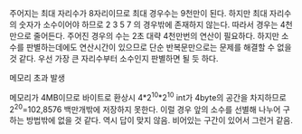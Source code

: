 주어지는 최대 자리수가 8자리이므로 최대 경우수는 9천만이 된다.
하지만 최대 자리수의 숫자가 소수이어야 하므로 2 3 5 7 의 경우밖에 존재하지 않는다.
따라서 경우는 4천만으로 줄어든다.
주어진 경우의 수는 2초 대략 4천만번의 연산이 필요하다.
하지만 소수를 판별하는데에도 연산시간이 있으므로 단순 반복문만으로는 문제를 해결할 수 없을 것 같다.
우선 가장 큰 자리수부터 소수인지 판별하면 될 듯 하다.

메모리 초과 발생

메모리가 4MB이므로 바이트로 환상시 4*2<sup>10</sup>*2<sup>10</sup>
int가 4byte의 공간을 차지하므로 2<sup>20</sup>=102,8576 백만개밖에 저장하지 못한다.
이럴 경우 앞의 소수를 선별해 나누어 구하는 방법밖에 없을 것 같다.
역시 답이 맞지 않음. 비어있는 구간이 있어서 그런거 같음.